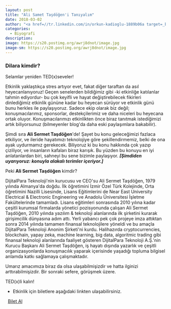 ```yaml
---
layout: post
title: "Ali Samet Taşdöğen'i Tanıyalım"
date: 2018-03-02
author: "<a href=//tr.linkedin.com/in/orkun-kadioglu-1889b06a target=_blank>Orkun Kadıoğlu</a>"
categories:
  - Biyografi
description:
image: https://s20.postimg.org/awrj8dnot/image.jpg
image-sm: https://s20.postimg.org/awrj8dnot/image.jpg
---
```

### Dilara kimdir?

Selamlar yeniden TED(x)seveler!

Etkinlik yaklaştıkça stres artıyor evet, fakat diğer taraftan da asıl heyecanlanıyoruz! Geçen senelerden bildiğimiz gibi -ki etkinliğe katılanlar tahmin ediyordur- bu çok keyifli ve hayat değiştirebilecek fikirleri dinlediğimiz etkinlik gününe kadar bu heyecan sürüyor ve etkinlik günü bunu herkles ile paylaşıyoruz. Sadece ekip olarak biz değil; konuşmacılarımız, sponsorlar, destekçilerimiz ve daha niceleri bu heyecana ortak oluyor. Konuşmacılarımızı etkinlikten önce biraz tanıtmak istediğimizi artık biliyorsunuz (bilmeyenler blog'da daha eski paylaşımlara bakabilir).

Şimdi sıra **Ali Sermet Taşdöğen**'de!
Şayet bu konu geleceğimizi fazlaca etkiliyor, ve ileride hayatımızı teknolojiye göre şekillendirmemiz, belki de ona ayak uydurmamız gerekecek. Biliyoruz ki bu konu hakkında çok yazıp çiziliyor, ve insanların kafaları biraz karışık. Bu yüzden bu konuyu en iyi anlatanlardan biri, sahneyi bu sene bizimle paylaşıyor. ***[Şimdiden uyarıyoruz: konuyla alakalı terimler içeriyor.]***

Peki **Ali Sermet Taşdöğen** kimdir?

DijitalPara Teknoloji'nin kurucusu ve CEO'su Ali Sermet Taşdöğen, 1979 yılında Almanya'da doğdu. İlk öğretimini İzmir Özel Türk Kolejinde, Orta öğretimini Nazilli Lisesinde, Lisans Eğitimlerini de Near East University Electrical & Electronic Engineering ve Anadolu Üniversitesi İşletme Fakültelerinde tamamladı. Lisans eğitimleri sonrasında 2010 yılına kadar çeşitli kurumsal firmalarda yönetici pozisyonunda çalışan Ali Sermet Taşdöğen, 2010 yılında yazılım & teknoloji alanlarında ilk şirketini kurarak girişimcilik dünyasına adım attı. Yerli yabancı pek çok projeye imza attıktan sonra 2014 yılında tamamen finansal teknolojilere yöneldi ve bu amaçla DijitalPara Teknoloji Anonim Şirketi'ni kurdu. Halihazırda cryptocurrencies, blockchain, yapay zeka, machine learning, big data, algoritmic trading gibi finansal teknoloji alanlarında faaliyet gösteren DijitalPara Teknoloji A.Ş.'nin Kurucu Başkanı Ali Sermet Taşdöğen, iş hayatı dışında yazarlık ve çeşitli organizasyonlarda konuşmacılık yaparak içerisinde yaşadığı topluma bilgisel anlamda katkı sağlamaya çalışmaktadır.

Umarız amacımıza biraz da olsa ulaşabilmişizdir ve hatta ilginizi arttırabilmişizdir.
Bir sonraki sefere, görüşmek üzere.

TED(x)li kalın!
&nbsp;

- Etkinlik için biletlere aşağıdaki linkten ulaşabilirsiniz.

<i class="fa fa-lg fa-ticket" aria-hidden="true"></i>&nbsp; <a href="https://www.biletino.com/event/eventdetail/4477" target="_blank"> Bilet Al</a>
